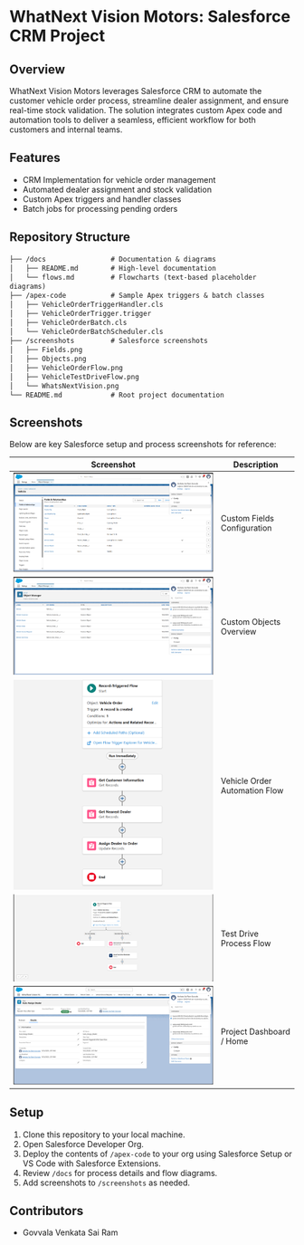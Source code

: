 # WhatNext Vision Motors: Salesforce CRM Project

## Overview
WhatNext Vision Motors leverages Salesforce CRM to automate the customer vehicle order process, streamline dealer assignment, and ensure real-time stock validation. The solution integrates custom Apex code and automation tools to deliver a seamless, efficient workflow for both customers and internal teams.

## Features
- CRM Implementation for vehicle order management
- Automated dealer assignment and stock validation
- Custom Apex triggers and handler classes
- Batch jobs for processing pending orders


## Repository Structure
```
├── /docs                # Documentation & diagrams
│   ├── README.md        # High-level documentation
│   └── flows.md         # Flowcharts (text-based placeholder diagrams)
├── /apex-code           # Sample Apex triggers & batch classes
│   ├── VehicleOrderTriggerHandler.cls
│   ├── VehicleOrderTrigger.trigger
│   ├── VehicleOrderBatch.cls
│   └── VehicleOrderBatchScheduler.cls
├── /screenshots         # Salesforce screenshots
│   ├── Fields.png
│   ├── Objects.png
│   ├── VehicleOrderFlow.png
│   ├── VehicleTestDriveFlow.png
│   └── WhatsNextVision.png
└── README.md            # Root project documentation
```

## Screenshots
Below are key Salesforce setup and process screenshots for reference:

| Screenshot                | Description                       |
|---------------------------|-----------------------------------|
| ![Fields](screenshots/Fields.png) | Custom Fields Configuration         |
| ![Objects](screenshots/Objects.png) | Custom Objects Overview             |
| ![VehicleOrderFlow](screenshots/VehicleOrderFlow.png) | Vehicle Order Automation Flow         |
| ![VehicleTestDriveFlow](screenshots/VehicleTestDriveFlow.png) | Test Drive Process Flow              |
| ![WhatsNextVision](screenshots/WhatsNextVision.png) | Project Dashboard / Home              |


## Setup
1. Clone this repository to your local machine.
2. Open Salesforce Developer Org.
3. Deploy the contents of `/apex-code` to your org using Salesforce Setup or VS Code with Salesforce Extensions.
4. Review `/docs` for process details and flow diagrams.
5. Add screenshots to `/screenshots` as needed.

## Contributors
- Govvala Venkata Sai Ram
